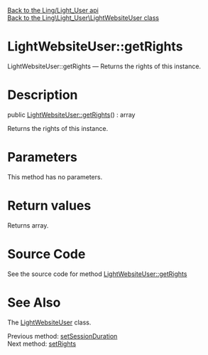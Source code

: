 [Back to the Ling/Light_User api](https://github.com/lingtalfi/Light_User/blob/master/doc/api/Ling/Light_User.md)<br>
[Back to the Ling\Light_User\LightWebsiteUser class](https://github.com/lingtalfi/Light_User/blob/master/doc/api/Ling/Light_User/LightWebsiteUser.md)


LightWebsiteUser::getRights
================



LightWebsiteUser::getRights — Returns the rights of this instance.




Description
================


public [LightWebsiteUser::getRights](https://github.com/lingtalfi/Light_User/blob/master/doc/api/Ling/Light_User/LightWebsiteUser/getRights.md)() : array




Returns the rights of this instance.




Parameters
================

This method has no parameters.


Return values
================

Returns array.








Source Code
===========
See the source code for method [LightWebsiteUser::getRights](https://github.com/lingtalfi/Light_User/blob/master/LightWebsiteUser.php#L398-L401)


See Also
================

The [LightWebsiteUser](https://github.com/lingtalfi/Light_User/blob/master/doc/api/Ling/Light_User/LightWebsiteUser.md) class.

Previous method: [setSessionDuration](https://github.com/lingtalfi/Light_User/blob/master/doc/api/Ling/Light_User/LightWebsiteUser/setSessionDuration.md)<br>Next method: [setRights](https://github.com/lingtalfi/Light_User/blob/master/doc/api/Ling/Light_User/LightWebsiteUser/setRights.md)<br>

